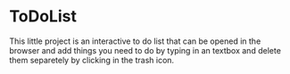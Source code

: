 # ToDoList
This little project is an interactive to do list that can be opened in the browser and add things you need to do by typing in an textbox and delete them separetely by clicking in the trash icon.
